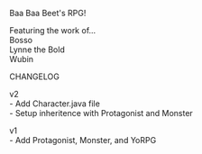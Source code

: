 Baa Baa Beet's RPG!

Featuring the work of...  
Bosso  
Lynne the Bold  
Wubin  

CHANGELOG  
  
  v2  
  	- Add Character.java file  
	- Setup inheritence with Protagonist and Monster  

  v1  
    - Add Protagonist, Monster, and YoRPG  





